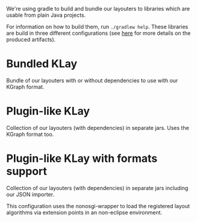 We're using gradle to build and bundle our layouters to libraries which are usable from plain Java projects.

For information on how to build them, run ```./gradlew help```.
These libraries are build in three different configurations (see [here](build/de.cau.cs.kieler.klay.libraries/deploy/README.md) for more details on the produced artifacts).

# Bundled KLay

Bundle of our layouters with or without dependencies to use with our KGraph format.

# Plugin-like KLay

Collection of our layouters (with dependencies) in separate jars. Uses the KGraph format too.

# Plugin-like KLay with formats support

Collection of our layouters (with dependencies) in separate jars including our JSON importer.

This configuration uses the nonosgi-wrapper to load the registered layout algorithms via extension points in an non-eclipse environment.
